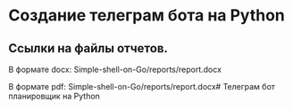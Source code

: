 # Создание телеграм бота на Python

## Ссылки на файлы отчетов.

В формате docx:
Simple-shell-on-Go/reports/report.docx

В формате pdf:
Simple-shell-on-Go/reports/report.docx# Телеграм бот планировщик на Python
